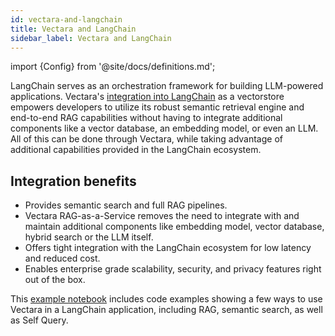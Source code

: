 ```yaml
---
id: vectara-and-langchain
title: Vectara and LangChain
sidebar_label: Vectara and LangChain
---
```


import {Config} from '@site/docs/definitions.md';

LangChain serves as an orchestration framework for building LLM-powered 
applications. Vectara's [integration into LangChain](https://python.langchain.com/docs/integrations/vectorstores/vectara/) as a vectorstore empowers 
developers to utilize its robust semantic retrieval engine and end-to-end RAG 
capabilities without having to integrate additional components like a vector 
database, an embedding model, or even an LLM. All of this can be done through 
Vectara, while taking advantage of additional capabilities provided in the 
LangChain ecosystem.

## Integration benefits

* Provides semantic search and full RAG pipelines.
* Vectara RAG-as-a-Service removes the need to integrate with and maintain 
  additional components like embedding model, vector database, hybrid search 
  or the LLM itself.
* Offers tight integration with the LangChain ecosystem for low latency and 
  reduced cost.
* Enables enterprise grade scalability, security, and privacy features right 
  out of the box.

This [example notebook](https://github.com/vectara/example-notebooks/blob/main/notebooks/using-vectara-with-langchain.ipynb) includes code examples showing a few ways to use Vectara 
in a LangChain application, including RAG, semantic search, as well as Self 
Query.

